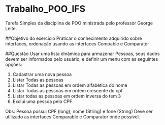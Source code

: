 # Trabalho_POO_IFS
Tarefa Simples da disciplina de POO ministrada pelo professor George Leite.

##Objetivo do exercício
Praticar o conhecimento adquirido sobre interfaces, ordenação usando as interfaces Compable e Comparator

##Questão
Usar uma lista dinâmica  para armazenar Pessoas, seus dados devem ser informados pelo usuário,
e definir um menu com as seguintes opções:
1. Cadastrar uma nova pessoa
2. Listar Todas as pessoas
3. Listar Todas as pessoas em ordem alfabética do nome
4. Listar Todas as pessoas em ordem crescente do cpf
5. Listar todas as pessoas em ordem inversa do tem 3
6. Exclui uma pessoa pelo CPF

Obs: Pessoa possui CPF (long), nome (String) e fone (String)
Deve ser utilizado as interfaces Comparable e Comparator onde possível.
